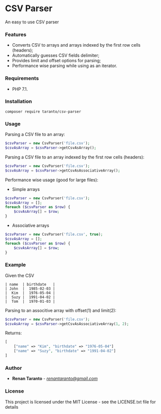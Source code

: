 
CSV Parser
======
An easy to use CSV parser

### Features
- Converts CSV to arrays and arrays indexed by the first row cells (headers);   
- Automatically guesses CSV fields delimiter;
- Provides limit and offset options for parsing;
- Performance wise parsing while using as an iterator.

### Requirements
- PHP 7.1.

### Installation
```
composer require taranto/csv-parser
```

### Usage
Parsing a CSV file to an array:
```php
$csvParser = new CsvParser('file.csv');
$csvAsArray = $csvParser->getCsvAsArray();
```
Parsing a CSV file to an array indexed by the first row cells (headers):
```php
$csvParser = new CsvParser('file.csv');
$csvAsArray = $csvParser->getCsvAsAssociativeArray();
```
Performance wise usage (good for large files):
- Simple arrays
```php
$csvParser = new CsvParser('file.csv');
$csvAsArray = [];
foreach ($csvParser as $row) {
    $csvAsArray[] = $row;
}
```
- Associative arrays
```php
$csvParser = new CsvParser('file.csv', true);
$csvAsArray = [];
foreach ($csvParser as $row) {
    $csvAsArray[] = $row;
}
```
### Example
Given the CSV
```
| name  | birthdate   | 
| John  |  1985-02-03 | 
|  Kim  |  1976-05-04 | 
|  Suzy |  1991-04-02 |
|  Tom  |  1970-01-03 |
```
Parsing to an associtive array with offset(1) and limit(2):
```php
$csvParser = new CsvParser('file.csv');
$csvAsArray = $csvParser->getCsvAsAssociativeArray(1, 2);
```
Returns:
```php
[
    ["name" => "Kim", "birthdate" => "1976-05-04"]
    ["name" => "Suzy", "birthdate" => "1991-04-02"]
]
```
### Author

* **Renan Taranto** - *renantaranto@gmail.com*

### License

This project is licensed under the MIT License - see the LICENSE.txt file for details
